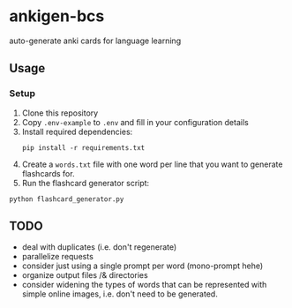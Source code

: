 # ankigen-bcs

auto-generate anki cards for language learning

## Usage

### Setup

1. Clone this repository
2. Copy `.env-example` to `.env` and fill in your configuration details
3. Install required dependencies:
   ```
   pip install -r requirements.txt
   ```
4. Create a `words.txt` file with one word per line that you want to generate flashcards for.
5. Run the flashcard generator script:
```
python flashcard_generator.py
```

## TODO

- deal with duplicates (i.e. don't regenerate)
- parallelize requests
- consider just using a single prompt per word (mono-prompt hehe)
- organize output files /& directories
- consider widening the types of words that can be represented with simple online images, i.e. don't need to be generated.
